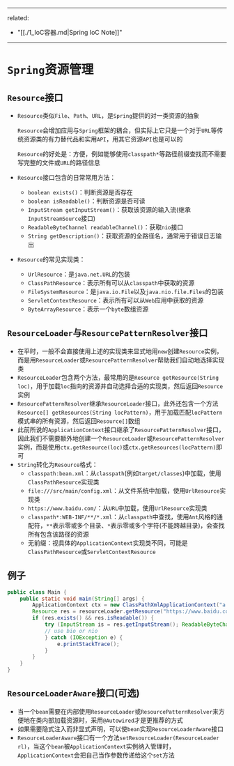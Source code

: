 
---
related:
  - "[[./1_IoC容器.md|Spring IoC Note]]"
---

# `Spring`资源管理

## `Resource`接口

- `Resource`类似`File`、`Path`、`URL`，是`Spring`提供的对一类资源的抽象

  `Resource`会增加应用与`Spring`框架的耦合，但实际上它只是一个对于`URL`等传统资源类的有力替代品和实用`API`，用其它资源`API`也是可以的
  
  `Resource`的好处是：方便，例如能够使用`classpath*`等路径前缀查找而不需要写完整的文件或`URL`的路径信息
- `Resource`接口包含的日常常用方法：
  - `boolean exists()`：判断资源是否存在
  - `boolean isReadable()`：判断资源是否可读
  - `InputStream getInputStream()`：获取该资源的输入流(继承`InputStreamSource`接口)
  - `ReadableByteChannel readableChannel()`：获取`nio`接口
  - `String getDescription()`：获取资源的全路径名，通常用于错误日志输出
- `Resource`的常见实现类：
  - `UrlResource`：是`java.net.URL`的包装
  - `ClassPathResource`：表示所有可以从`classpath`中获取的资源
  - `FileSystemResource`：是`java.io.File`以及`java.nio.file.Files`的包装
  - `ServletContextResource`：表示所有可以从`Web`应用中获取的资源
  - `ByteArrayResource`：表示一个`byte`数组资源

## `ResourceLoader`与`ResourcePatternResolver`接口

- 在平时，一般不会直接使用上述的实现类来显式地用`new`创建`Resource`实例，而是用`ResourceLoader`或`ResourcePatternResolver`帮助我们自动地选择实现类
- `ResourceLoader`包含两个方法，最常用的是`Resource getResource(String loc)`，用于加载`loc`指向的资源并自动选择合适的实现类，然后返回`Resource`实例
- `ResourcePatternResolver`继承`ResourceLoader`接口，此外还包含一个方法`Resource[] getResources(String locPattern)`，用于加载匹配`locPattern`模式串的所有资源，然后返回`Resource[]`数组
- 此前所说的`ApplicationContext`接口继承了`ResourcePatternResolver`接口，因此我们不需要额外地创建一个`ResourceLoader`或`ResourcePatternResolver`实例，而是使用`ctx.getResource(loc)`或`ctx.getResources(locPattern)`即可
- `String`转化为`Resource`格式：
  - `classpath:bean.xml`：从`classpath`(例如`target/classes`)中加载，使用`ClassPathResource`实现类
  - `file:///src/main/config.xml`：从文件系统中加载，使用`UrlResource`实现类
  - `https://www.baidu.com/`：从`URL`中加载，使用`UrlResource`实现类
  - `classpath*:WEB-INF/**/*.xml`：从`classpath`中查找，使用`Ant`风格的通配符，`**`表示零或多个目录、`*`表示零或多个字符(不能跨越目录)，会查找所有包含该路径的资源
  - 无前缀：视具体的`ApplicationContext`实现类不同，可能是`ClassPathResource`或`ServletContextResource`

## 例子

```java
public class Main {
    public static void main(String[] args) {
        ApplicationContext ctx = new ClassPathXmlApplicationContext("a.xml");
        Resource res = resourceLoader.getResource("https://www.baidu.com/");
        if (res.exists() && res.isReadable()) {
            try (InputStream is = res.getInputStream(); ReadableByteChannel bc = res.readableChannel();) {
            // use bio or nio
            } catch (IOException e) {
                e.printStackTrace();
            }
        }
    }
}
```

## `ResourceLoaderAware`接口(可选)

- 当一个`bean`需要在内部使用`ResourceLoader`或`ResourcePatternResolver`来方便地在类内部加载资源时，采用`@Autowired`才是更推荐的方式
- 如果需要隐式注入而非显式声明，可以使`bean`实现`ResourceLoaderAware`接口
- `ResourceLoaderAware`接口有一个方法`setResourceLoader(ResourceLoader rl)`，当这个`bean`被`ApplicationContext`实例纳入管理时，`ApplicationContext`会把自己当作参数传递给这个`set`方法
